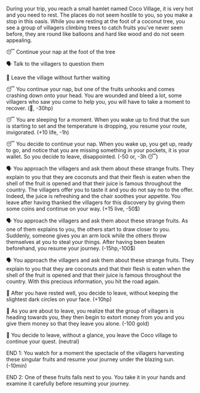 During your trip, you reach a small hamlet named Coco Village, it is very hot and you need to rest. The places do not seem hostile to you, so you make a stop in this oasis. While you are resting at the foot of a coconut tree, you see a group of villagers climbing trees to catch fruits you've never seen before, they are round like balloons and hard like wood and do not seem appealing.

😴 Continue your nap at the foot of the tree

🗣️ Talk to the villagers to question them

🚶 Leave the village without further waiting

😴 You continue your nap, but one of the fruits unhooks and comes crashing down onto your head. You are wounded and bleed a lot, some villagers who saw you come to help you, you will have to take a moment to recover.
(🤕, -30hp)

😴 You are sleeping for a moment. When you wake up to find that the sun is starting to set and the temperature is dropping, you resume your route, invigorated.
(+10 life, -1h)

😴 You decide to continue your nap. When you wake up, you get up, ready to go, and notice that you are missing something in your pockets, it is your wallet. So you decide to leave, disappointed.
(-50 or, -3h 😴)

🗣️ You approach the villagers and ask them about these strange fruits. They explain to you that they are coconuts and that their flesh is eaten when the shell of the fruit is opened and that their juice is famous throughout the country. The villagers offer you to taste it and you do not say no to the offer. Indeed, the juice is refreshing and the chair soothes your appetite. You leave after having thanked the villagers for this discovery by giving them some coins and continue on your way. (+15 live, -50$)

🗣️ You approach the villagers and ask them about these strange fruits. As one of them explains to you, the others start to draw closer to you. Suddenly, someone gives you an arm lock while the others throw themselves at you to steal your things. After having been beaten beforehand, you resume your journey.
(-15hp,-100$)

🗣️ You approach the villagers and ask them about these strange fruits. They explain to you that they are coconuts and that their flesh is eaten when the shell of the fruit is opened and that their juice is famous throughout the country. With this precious information, you hit the road again.

🚶 After you have rested well, you decide to leave, without keeping the slightest dark circles on your face.
(+10hp)

🚶 As you are about to leave, you realize that the group of villagers is heading towards you, they then begin to extort money from you and you give them money so that they leave you alone.
(-100 gold)

🚶 You decide to leave, without a glance, you leave the Coco village to continue your quest.
(neutral)

END 1: You watch for a moment the spectacle of the villagers harvesting these singular fruits and resume your journey under the blazing sun.
(-10min)

END 2: One of these fruits falls next to you. You take it in your hands and examine it carefully before resuming your journey.
